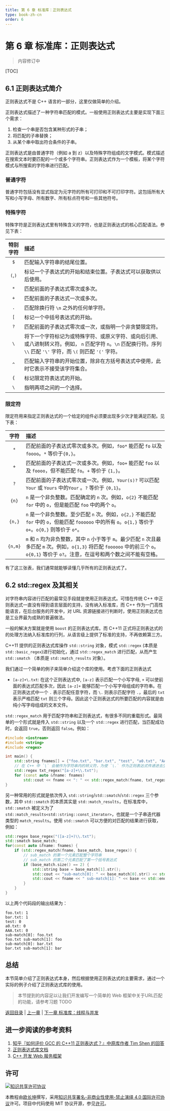 ```yaml
---
title: 第 6 章 标准库：正则表达式
type: book-zh-cn
order: 6
---
```


# 第 6 章 标准库：正则表达式

> 内容修订中

[TOC]

## 6.1 正则表达式简介

正则表达式不是 C++ 语言的一部分，这里仅做简单的介绍。

正则表达式描述了一种字符串匹配的模式。一般使用正则表达式主要是实现下面三个需求：

1. 检查一个串是否包含某种形式的子串；
2. 将匹配的子串替换；
3. 从某个串中取出符合条件的子串。

正则表达式是由普通字符（例如 a 到 z）以及特殊字符组成的文字模式。模式描述在搜索文本时要匹配的一个或多个字符串。正则表达式作为一个模板，将某个字符模式与所搜索的字符串进行匹配。


### 普通字符

普通字符包括没有显式指定为元字符的所有可打印和不可打印字符。这包括所有大写和小写字母、所有数字、所有标点符号和一些其他符号。

### 特殊字符

特殊字符是正则表达式里有特殊含义的字符，也是正则表达式的核心匹配语法。参见下表：

|特别字符|描述|
|:---:|:------------------------------------------------------|
|`$`|  匹配输入字符串的结尾位置。|
|`(`,`)`|  标记一个子表达式的开始和结束位置。子表达式可以获取供以后使用。|
|`*`|  匹配前面的子表达式零次或多次。|
|`+`|  匹配前面的子表达式一次或多次。|
|`.`|  匹配除换行符 `\n` 之外的任何单字符。|
|`[`|  标记一个中括号表达式的开始。|
|`?`|  匹配前面的子表达式零次或一次，或指明一个非贪婪限定符。|
| `\`|  将下一个字符标记为或特殊字符、或原义字符、或向后引用、或八进制转义符。例如， `n` 匹配字符 `n`。`\n` 匹配换行符。序列 `\\` 匹配 `'\'` 字符，而 `\(` 则匹配 `'('` 字符。|
|`^`|  匹配输入字符串的开始位置，除非在方括号表达式中使用，此时它表示不接受该字符集合。|
|`{`|  标记限定符表达式的开始。|
|`\`|  指明两项之间的一个选择。|

### 限定符

限定符用来指定正则表达式的一个给定的组件必须要出现多少次才能满足匹配。见下表：


|字符|描述|
|:---:|:------------------------------------------------------|
|`*`|匹配前面的子表达式零次或多次。例如，`foo*` 能匹配 `fo` 以及 `foooo`。`*` 等价于`{0,}`。|
|`+`|匹配前面的子表达式一次或多次。例如，`foo+` 能匹配 `foo` 以及 `foooo`，但不能匹配 `fo`。`+` 等价于 `{1,}`。|
|`?`|匹配前面的子表达式零次或一次。例如，`Your(s)?` 可以匹配 `Your` 或 `Yours` 中的`Your` 。`?` 等价于 `{0,1}`。|
|`{n}`| `n` 是一个非负整数。匹配确定的 `n` 次。例如，`o{2}` 不能匹配 `for` 中的 `o`，但是能匹配 `foo` 中的两个 `o`。|
|`{n,}`| `n` 是一个非负整数。至少匹配 `n` 次。例如，`o{2,}` 不能匹配 `for` 中的 `o`，但能匹配 `foooooo` 中的所有 `o`。`o{1,}` 等价于 `o+`。`o{0,}` 则等价于 `o*`。|
|`{n,m}`| `m` 和 `n` 均为非负整数，其中 `n` 小于等于 `m`。最少匹配 `n` 次且最多匹配 `m` 次。例如，`o{1,3}` 将匹配 `foooooo` 中的前三个 `o`。`o{0,1}` 等价于 `o?`。注意，在逗号和两个数之间不能有空格。|

有了这三张表，我们通常就能够读懂几乎所有的正则表达式了。

## 6.2 std::regex 及其相关

对字符串内容进行匹配的最常见手段就是使用正则表达式。可惜在传统 C++ 中正则表达式一直没有得到语言层面的支持，没有纳入标准库，而 C++ 作为一门高性能语言，在后台服务的开发中，对 URL 资源链接进行判断时，使用正则表达式也是工业界最为成熟的普遍做法。

一般的解决方案就是使用 `boost` 的正则表达式库。而 C++11 正式将正则表达式的的处理方法纳入标准库的行列，从语言级上提供了标准的支持，不再依赖第三方。

C++11 提供的正则表达式库操作 `std::string` 对象，模式 `std::regex` (本质是 `std::basic_regex`)进行初始化，通过 `std::regex_match` 进行匹配，从而产生 `std::smatch` （本质是 `std::match_results` 对象）。

我们通过一个简单的例子来简单介绍这个库的使用。考虑下面的正则表达式

- `[a-z]+\.txt`: 在这个正则表达式中, `[a-z]` 表示匹配一个小写字母, `+` 可以使前面的表达式匹配多次，因此 `[a-z]+` 能够匹配一个小写字母组成的字符串。在正则表达式中一个 `.` 表示匹配任意字符，而 `\.` 则表示匹配字符 `.`，最后的 `txt` 表示严格匹配 `txt` 则三个字母。因此这个正则表达式的所要匹配的内容就是由纯小写字母组成的文本文件。

`std::regex_match` 用于匹配字符串和正则表达式，有很多不同的重载形式。最简单的一个形式就是传入 `std::string` 以及一个 `std::regex` 进行匹配，当匹配成功时，会返回 `true`，否则返回 `false`。例如：

```cpp
#include <iostream>
#include <string>
#include <regex>

int main() {
    std::string fnames[] = {"foo.txt", "bar.txt", "test", "a0.txt", "AAA.txt"};
    // 在 C++ 中 `\` 会被作为字符串内的转义符，为使 `\.` 作为正则表达式传递进去生效，需要对 `\` 进行二次转义，从而有 `\\.`
    std::regex txt_regex("[a-z]+\\.txt");
    for (const auto &fname: fnames)
        std::cout << fname << ": " << std::regex_match(fname, txt_regex) << std::endl;
}
```

另一种常用的形式就是依次传入 `std::string`/`std::smatch`/`std::regex` 三个参数，其中 `std::smatch` 的本质其实是 `std::match_results`，在标准库中， `std::smatch` 被定义为了 `std::match_results<std::string::const_iterator>`，也就是一个子串迭代器类型的 `match_results`。使用 `std::smatch` 可以方便的对匹配的结果进行获取，例如：

```cpp
std::regex base_regex("([a-z]+)\\.txt");
std::smatch base_match;
for(const auto &fname: fnames) {
    if (std::regex_match(fname, base_match, base_regex)) {
        // sub_match 的第一个元素匹配整个字符串
        // sub_match 的第二个元素匹配了第一个括号表达式
        if (base_match.size() == 2) {
            std::string base = base_match[1].str();
            std::cout << "sub-match[0]: " << base_match[0].str() << std::endl;
            std::cout << fname << " sub-match[1]: " << base << std::endl;
        }
    }
}
```

以上两个代码段的输出结果为：

```
foo.txt: 1
bar.txt: 1
test: 0
a0.txt: 0
AAA.txt: 0
sub-match[0]: foo.txt
foo.txt sub-match[1]: foo
sub-match[0]: bar.txt
bar.txt sub-match[1]: bar
```


## 总结

本节简单介绍了正则表达式本身，然后根据使用正则表达式的主要需求，通过一个实际的例子介绍了正则表达式库的使用。

> 本节提到的内容足以让我们开发编写一个简单的 Web 框架中关于URL匹配的功能，请参考习题 TODO

[返回目录](./toc.md) | [上一章](./05-pointers.md) | [下一章 标准库：线程与并发](./07-thread.md)

## 进一步阅读的参考资料

1. [知乎『如何评价 GCC 的 C++11 正则表达式？』中原库作者 Tim Shen 的回答](http://zhihu.com/question/23070203/answer/84248248)
2. [正则表达式库文档](http://en.cppreference.com/w/cpp/regex)
3. [C++ 开发 Web 服务框架](https://www.shiyanlou.com/courses/568)

## 许可

<a rel="license" href="http://creativecommons.org/licenses/by-nc-nd/4.0/"><img alt="知识共享许可协议" style="border-width:0" src="https://i.creativecommons.org/l/by-nc-nd/4.0/80x15.png" /></a>

本教程由[欧长坤](https://github.com/changkun)撰写，采用[知识共享署名-非商业性使用-禁止演绎 4.0 国际许可协议](http://creativecommons.org/licenses/by-nc-nd/4.0/)许可。项目中代码使用 MIT 协议开源，参见[许可](../LICENSE)。
